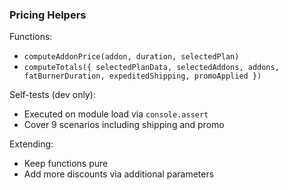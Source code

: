 ### Pricing Helpers

Functions:
- `computeAddonPrice(addon, duration, selectedPlan)`
- `computeTotals({ selectedPlanData, selectedAddons, addons, fatBurnerDuration, expeditedShipping, promoApplied })`

Self-tests (dev only):
- Executed on module load via `console.assert`
- Cover 9 scenarios including shipping and promo

Extending:
- Keep functions pure
- Add more discounts via additional parameters
